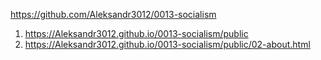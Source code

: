 <https://github.com/Aleksandr3012/0013-socialism>

1. <https://Aleksandr3012.github.io/0013-socialism/public>
1. <https://Aleksandr3012.github.io/0013-socialism/public/02-about.html>